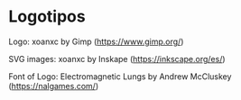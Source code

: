 # Logotipos
Logo: xoanxc by Gimp (https://www.gimp.org/)

SVG images: xoanxc by Inskape (https://inkscape.org/es/)

Font of Logo: Electromagnetic Lungs by Andrew McCluskey (https://nalgames.com/)




